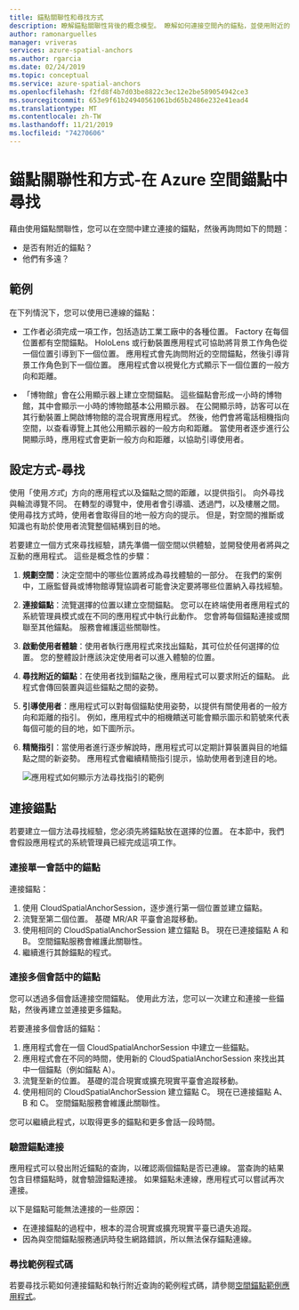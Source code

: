 ```yaml
---
title: 錨點關聯性和尋找方式
description: 瞭解錨點關聯性背後的概念模型。 瞭解如何連接空間內的錨點，並使用附近的 API 來達成尋找案例。
author: ramonarguelles
manager: vriveras
services: azure-spatial-anchors
ms.author: rgarcia
ms.date: 02/24/2019
ms.topic: conceptual
ms.service: azure-spatial-anchors
ms.openlocfilehash: f2fd8f4b7d03be8822c3ec12e2be589054942ce3
ms.sourcegitcommit: 653e9f61b24940561061bd65b2486e232e41ead4
ms.translationtype: MT
ms.contentlocale: zh-TW
ms.lasthandoff: 11/21/2019
ms.locfileid: "74270606"
---
```

# <a name="anchor-relationships-and-way-finding-in-azure-spatial-anchors"></a>錨點關聯性和方式-在 Azure 空間錨點中尋找

藉由使用錨點關聯性，您可以在空間中建立連接的錨點，然後再詢問如下的問題：

* 是否有附近的錨點？
* 他們有多遠？

## <a name="examples"></a>範例

在下列情況下，您可以使用已連線的錨點：

* 工作者必須完成一項工作，包括造訪工業工廠中的各種位置。 Factory 在每個位置都有空間錨點。 HoloLens 或行動裝置應用程式可協助將背景工作角色從一個位置引導到下一個位置。 應用程式會先詢問附近的空間錨點，然後引導背景工作角色到下一個位置。 應用程式會以視覺化方式顯示下一個位置的一般方向和距離。

* 「博物館」會在公用顯示器上建立空間錨點。 這些錨點會形成一小時的博物館，其中會顯示一小時的博物館基本公用顯示器。 在公開顯示時，訪客可以在其行動裝置上開啟博物館的混合現實應用程式。 然後，他們會將電話相機指向空間，以查看導覽上其他公用顯示器的一般方向和距離。 當使用者逐步進行公開顯示時，應用程式會更新一般方向和距離，以協助引導使用者。

## <a name="set-up-way-finding"></a>設定方式-尋找

使用「使用*方式*」方向的應用程式以及錨點之間的距離，以提供指引。 向外尋找與輪流導覽不同。 在轉型的導覽中，使用者會引導牆、透過門，以及樓層之間。 使用尋找方式時，使用者會取得目的地一般方向的提示。 但是，對空間的推斷或知識也有助於使用者流覽整個結構到目的地。

若要建立一個方式來尋找經驗，請先準備一個空間以供體驗，並開發使用者將與之互動的應用程式。 這些是概念性的步驟：

1. **規劃空間**：決定空間中的哪些位置將成為尋找體驗的一部分。 在我們的案例中，工廠監督員或博物館導覽協調者可能會決定要將哪些位置納入尋找經驗。
2. **連接錨點**：流覽選擇的位置以建立空間錨點。 您可以在終端使用者應用程式的系統管理員模式或在不同的應用程式中執行此動作。 您會將每個錨點連接或關聯至其他錨點。 服務會維護這些關聯性。
3. **啟動使用者體驗**：使用者執行應用程式來找出錨點，其可位於任何選擇的位置。 您的整體設計應該決定使用者可以進入體驗的位置。
4. **尋找附近的錨點**：在使用者找到錨點之後，應用程式可以要求附近的錨點。 此程式會傳回裝置與這些錨點之間的姿勢。
5. **引導使用者**：應用程式可以對每個錨點使用姿勢，以提供有關使用者的一般方向和距離的指引。 例如，應用程式中的相機饋送可能會顯示圖示和箭號來代表每個可能的目的地，如下圖所示。
6. **精簡指引**：當使用者進行逐步解說時，應用程式可以定期計算裝置與目的地錨點之間的新姿勢。 應用程式會繼續精簡指引提示，協助使用者到達目的地。

    ![應用程式如何顯示方法尋找指引的範例](./media/meeting-spot.png)

## <a name="connect-anchors"></a>連接錨點

若要建立一個方法尋找經驗，您必須先將錨點放在選擇的位置。 在本節中，我們會假設應用程式的系統管理員已經完成這項工作。

### <a name="connect-anchors-in-a-single-session"></a>連接單一會話中的錨點

連接錨點：

1. 使用 CloudSpatialAnchorSession，逐步進行第一個位置並建立錨點。
2. 流覽至第二個位置。 基礎 MR/AR 平臺會追蹤移動。
3. 使用相同的 CloudSpatialAnchorSession 建立錨點 B。 現在已連接錨點 A 和 B。 空間錨點服務會維護此關聯性。
4. 繼續進行其餘錨點的程式。

### <a name="connect-anchors-in-multiple-sessions"></a>連接多個會話中的錨點

您可以透過多個會話連接空間錨點。 使用此方法，您可以一次建立和連接一些錨點，然後再建立並連接更多錨點。

若要連接多個會話的錨點：

1. 應用程式會在一個 CloudSpatialAnchorSession 中建立一些錨點。
2. 應用程式會在不同的時間，使用新的 CloudSpatialAnchorSession 來找出其中一個錨點（例如錨點 A）。
3. 流覽至新的位置。 基礎的混合現實或擴充現實平臺會追蹤移動。
4. 使用相同的 CloudSpatialAnchorSession 建立錨點 C。 現在已連接錨點 A、B 和 C。 空間錨點服務會維護此關聯性。

您可以繼續此程式，以取得更多的錨點和更多會話一段時間。

### <a name="verify-anchor-connections"></a>驗證錨點連接

應用程式可以發出附近錨點的查詢，以確認兩個錨點是否已連線。 當查詢的結果包含目標錨點時，就會驗證錨點連接。 如果錨點未連線，應用程式可以嘗試再次連接。

以下是錨點可能無法連接的一些原因：

* 在連接錨點的過程中，根本的混合現實或擴充現實平臺已遺失追蹤。
* 因為與空間錨點服務通訊時發生網路錯誤，所以無法保存錨點連線。

### <a name="find-sample-code"></a>尋找範例程式碼

若要尋找示範如何連接錨點和執行附近查詢的範例程式碼，請參閱[空間錨點範例應用程式](https://github.com/Azure/azure-spatial-anchors-samples)。
